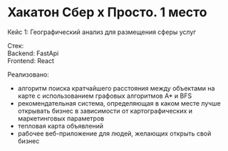 # Хакатон Сбер х Просто. 1 место
Кейс 1: Географический анализ для размещения сферы услуг  

Стек:  
Backend: FastApi  
Frontend: React  


Реализовано: 
- алгоритм поиска кратчайшего расстояния между объектами на карте с использованием графовых алгоритмов A* и BFS
- рекомендательная система, определяющая в каком месте лучше открывать бизнес в зависимости от картографических и маркетинговых параметров
- тепловая карта объявлений
- рабочее веб-приложение для людей, желающих открыть свой бизнес

